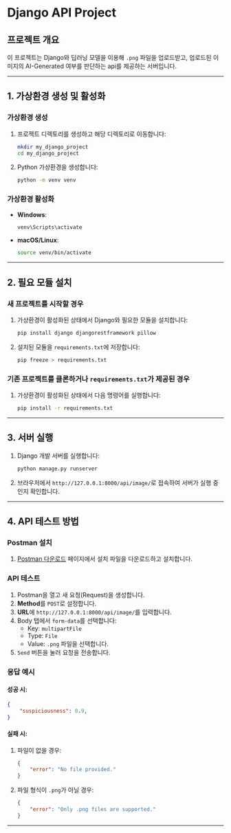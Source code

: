 
# Django API Project

## 프로젝트 개요
이 프로젝트는 Django와 딥러닝 모델을 이용해 `.png` 파일을 업로드받고, 
업로드된 이미지의 AI-Generated 여부를 판단하는 api를 제공하는 서버입니다. 

---

## 1. 가상환경 생성 및 활성화

### 가상환경 생성
1. 프로젝트 디렉토리를 생성하고 해당 디렉토리로 이동합니다:
   ```bash
   mkdir my_django_project
   cd my_django_project
   ```

2. Python 가상환경을 생성합니다:
   ```bash
   python -m venv venv
   ```

### 가상환경 활성화
- **Windows**:
  ```bash
  venv\Scripts\activate
  ```

- **macOS/Linux**:
  ```bash
  source venv/bin/activate
  ```

---

## 2. 필요 모듈 설치

### 새 프로젝트를 시작할 경우
1. 가상환경이 활성화된 상태에서 Django와 필요한 모듈을 설치합니다:
   ```bash
   pip install django djangorestframework pillow
   ```

2. 설치된 모듈을 `requirements.txt`에 저장합니다:
   ```bash
   pip freeze > requirements.txt
   ```

### 기존 프로젝트를 클론하거나 `requirements.txt`가 제공된 경우
1. 가상환경이 활성화된 상태에서 다음 명령어를 실행합니다:
   ```bash
   pip install -r requirements.txt
   ```

---

## 3. 서버 실행
1. Django 개발 서버를 실행합니다:
   ```bash
   python manage.py runserver
   ```

2. 브라우저에서 `http://127.0.0.1:8000/api/image/`로 접속하여 서버가 실행 중인지 확인합니다.

---

## 4. API 테스트 방법

### Postman 설치
1. [Postman 다운로드](https://www.postman.com/downloads/) 페이지에서 설치 파일을 다운로드하고 설치합니다.

### API 테스트
1. Postman을 열고 새 요청(Request)을 생성합니다.
2. **Method**를 `POST`로 설정합니다.
3. **URL**에 `http://127.0.0.1:8000/api/image/`를 입력합니다.
4. Body 탭에서 `form-data`를 선택합니다:
   - Key: `multipartFile`
   - Type: `File`
   - Value: `.png` 파일을 선택합니다.
5. `Send` 버튼을 눌러 요청을 전송합니다.

### 응답 예시
#### 성공 시:
```json
{
    "suspiciousness": 0.9,
}
```

#### 실패 시:
1. 파일이 없을 경우:
   ```json
   {
       "error": "No file provided."
   }
   ```

2. 파일 형식이 `.png`가 아닐 경우:
   ```json
   {
       "error": "Only .png files are supported."
   }
   ```

---
